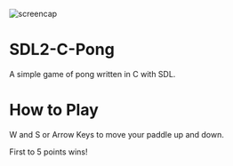 ![screencap](https://imgur.com/6A7Og5r.png)
# SDL2-C-Pong
A simple game of pong written in C with SDL.

# How to Play
W and S or Arrow Keys to move your paddle up and down.

First to 5 points wins!


